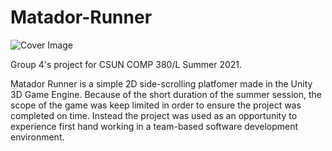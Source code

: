 # Matador-Runner
![Cover Image](https://user-images.githubusercontent.com/87250365/125179877-d4bee380-e1a7-11eb-97f5-ae0e8dde3b64.PNG)

Group 4's project for CSUN COMP 380/L Summer 2021.

Matador Runner is a simple 2D side-scrolling platfomer made in the Unity 3D Game Engine.  Because of the short duration of the summer session, the scope of the game was keep limited in order to ensure the project was completed on time.  Instead the project was used as an opportunity to experience first hand working in a team-based software development environment.
